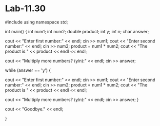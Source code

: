# Lab-11.30
#include <iostream>
using namespace std;

int main() {
  int num1;
  int num2;
  double product;
  int y;
  int n;
  char answer;

  cout << "Enter first number:" << endl;
  cin >> num1;
  cout << "Enter second number:" << endl;
  cin >> num2;
 product = num1 * num2;
 cout << "The product is " << product << endl << endl;

 cout << "Multiply more numbers? (y/n):" << endl;
 cin >> answer; 
  
 while (answer == 'y') { 
  
  cout << "Enter first number:" << endl;
  cin >> num1;
  cout << "Enter second number:" << endl;
  cin >> num2;
 product = num1 * num2;
 cout << "The product is " << product << endl << endl;
   
 cout << "Multiply more numbers? (y/n):" << endl;
 cin >> answer;
 }
  
  cout << "Goodbye." << endl;

}
